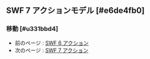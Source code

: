 ## SWF 7 アクションモデル [#e6de4fb0]

### 移動 [#u331bbd4]
* 前のページ : [SWF 6 アクション](アクション_SWF_6_アクションモデル_SWF_6_アクション)
* 次のページ : [SWF 7 アクション](アクション_SWF_7_アクションモデル_SWF_7_アクション)
